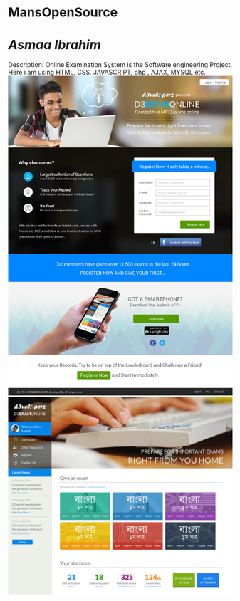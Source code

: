 # MansOpenSource
*Asmaa Ibrahim*
===========
Description:
Online Examination System is the Software engineering Project. 
Here i am using HTML, CSS, JAVASCRIPT, php , AJAX, MYSQL etc.
![alt Online course](course.jpg)
![alt Online course](online.jpg)
